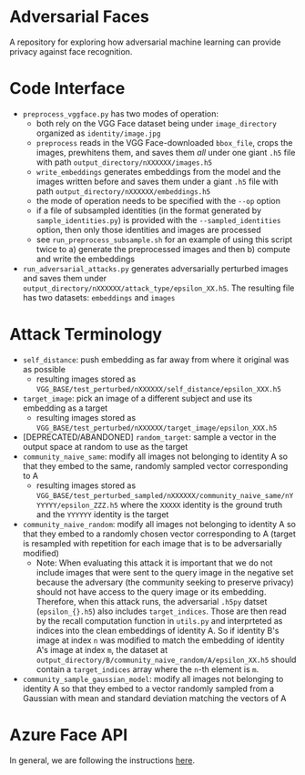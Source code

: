 # Adversarial Faces
A repository for exploring how adversarial machine learning can provide privacy against face recognition. 

# Code Interface
* `preprocess_vggface.py` has two modes of operation:
  * both rely on the VGG Face dataset being under `image_directory` organized as `identity/image.jpg`
  * `preprocess` reads in the VGG Face-downloaded `bbox_file`, crops the images, prewhitens them, and saves them *all* under one giant `.h5` file with path `output_directory/nXXXXXX/images.h5`
  * `write_embeddings` generates embeddings from the model and the images written before and saves them under a giant `.h5` file with path `output_directory/nXXXXXX/embeddings.h5`
  * the mode of operation needs to be specified with the `--op` option
  * if a file of subsampled identities (in the format generated by `sample_identities.py`) is provided with the `--sampled_identities` option, then only those identities and images are processed
  * see `run_preprocess_subsample.sh` for an example of using this script twice to a) generate the preprocessed images and then b) compute and write the embeddings
* `run_adversarial_attacks.py` generates adversarially perturbed images and saves them under `output_directory/nXXXXXX/attack_type/epsilon_XX.h5`. The resulting file has two datasets: `embeddings` and `images`

# Attack Terminology
* `self_distance`: push embedding as far away from where it original was as possible
  * resulting images stored as `VGG_BASE/test_perturbed/nXXXXXX/self_distance/epsilon_XXX.h5`
* `target_image`: pick an image of a different subject and use its embedding as a target
  * resulting images stored as `VGG_BASE/test_perturbed/nXXXXXX/target_image/epsilon_XXX.h5`
* [DEPRECATED/ABANDONED] `random_target`: sample a vector in the output space at random to use as the target
* `community_naive_same`: modify all images not belonging to identity A so that they embed to the same, randomly sampled vector corresponding to A
  * resulting images stored as `VGG_BASE/test_perturbed_sampled/nXXXXXX/community_naive_same/nYYYYYY/epsilon_ZZZ.h5` where the `XXXXX` identity is the ground truth and the `YYYYYY` identity is the target
* `community_naive_random`: modify all images not belonging to identity A so that they embed to a randomly chosen vector corresponding to A (target is resampled with repetition for each image that is to be adversarially modified)
  * Note: When evaluating this attack it is important that we do not include images that were sent to the query image in the negative set because the adversary (the community seeking to preserve privacy) should not have access to the query image or its embedding. Therefore, when this attack runs, the adversarial `.h5py` datset (`epsilon_{}.h5`) also includes `target_indices`. Those are then read by the recall computation function in `utils.py` and interprteted as indices into
    the clean embeddings of identity A. So if identity B's image at index `n` was modified to match the embedding of identity A's image at index `m`, the dataset at `output_directory/B/community_naive_random/A/epsilon_XX.h5` should contain a `target_indices` array where the `n`-th element is `m`.  
* `community_sample_gaussian_model`: modify all images not belonging to identity A so that they embed to a vector randomly sampled from a Gaussian with mean and standard deviation matching the vectors of A

# Azure Face API

In general, we are following the instructions [here](https://docs.microsoft.com/en-us/azure/cognitive-services/Face/Quickstarts/client-libraries?pivots=programming-language-python&tabs=visual-studio).